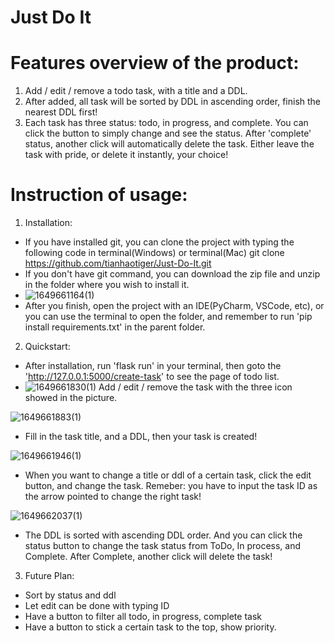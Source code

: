 # Just Do It
 

# Features overview of the product:
1. Add / edit / remove a todo task, with a title and a DDL.
2. After added, all task will be sorted by DDL in ascending order, finish the nearest DDL first!
3. Each task has three status: todo, in progress, and complete. You can click the button to simply change and see the status. After 'complete' status, another click will automatically delete the task. Either leave the task with pride, or delete it instantly, your choice!

# Instruction of usage:
1. Installation:
- If you have installed git, you can clone the project with typing the following code in terminal(Windows) or terminal(Mac) git clone https://github.com/tianhaotiger/Just-Do-It.git
- If you don't have git command, you can download the zip file and unzip in the folder where you wish to install it.
- ![1649661164(1)](https://user-images.githubusercontent.com/62366288/162684011-8d4c1c4b-10f9-4618-99f3-e3b35bb289f8.png)
- After you finish, open the project with an IDE(PyCharm, VSCode, etc), or you can use the terminal to open the folder, and remember to run 'pip install requirements.txt' in the parent folder.

2. Quickstart:
- After installation, run 'flask run' in your terminal, then goto the 'http://127.0.0.1:5000/create-task' to see the page of todo list.
- ![1649661830(1)](https://user-images.githubusercontent.com/62366288/162685642-db6a8aef-ccfa-451e-8a2d-697457004ef1.png)
Add / edit / remove the task with the three icon showed in the picture.

![1649661883(1)](https://user-images.githubusercontent.com/62366288/162685788-fe7ca5c1-7d89-4e14-b1e6-bee48c0ceaea.png)

- Fill in the task title, and a DDL, then your task is created!

![1649661946(1)](https://user-images.githubusercontent.com/62366288/162685962-70860fef-bbac-472e-8807-07aec286fbcc.png)

- When you want to change a title or ddl of a certain task, click the edit button, and change the task. Remeber: you have to input the task ID as the arrow pointed to change the right task!

![1649662037(1)](https://user-images.githubusercontent.com/62366288/162686190-d5e370bf-2de9-46f0-94a2-ce7f74e19dfd.png)

- The DDL is sorted with ascending DDL order. And you can click the status button to change the task status from ToDo, In process, and Complete. After Complete, another click will delete the task!


3. Future Plan:
- Sort by status and ddl
- Let edit can be done with typing ID
- Have a button to filter all todo, in progress, complete task
- Have a button to stick a certain task to the top, show priority.
